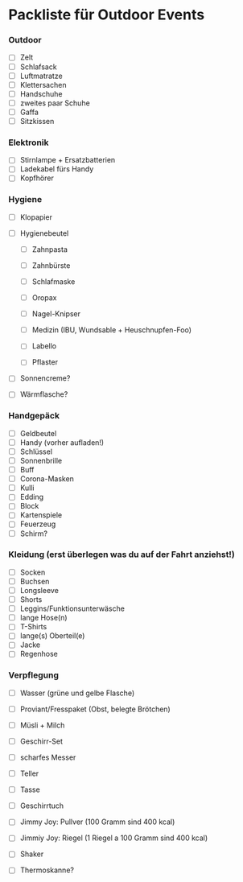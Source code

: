 # Packliste für Outdoor Events

### Outdoor

- [ ] Zelt
- [ ] Schlafsack
- [ ] Luftmatratze
- [ ] Klettersachen
- [ ] Handschuhe
- [ ] zweites paar Schuhe
- [ ] Gaffa
- [ ] Sitzkissen

### Elektronik

- [ ] Stirnlampe + Ersatzbatterien
- [ ] Ladekabel fürs Handy
- [ ] Kopfhörer

### Hygiene

- [ ] Klopapier
- [ ] Hygienebeutel

    - [ ] Zahnpasta
    - [ ] Zahnbürste
    - [ ] Schlafmaske
    - [ ] Oropax
    - [ ] Nagel-Knipser
    - [ ] Medizin (IBU, Wundsable + Heuschnupfen-Foo)

    - [ ] Labello
    - [ ] Pflaster
- [ ] Sonnencreme?
- [ ] Wärmflasche?

### Handgepäck

- [ ] Geldbeutel
- [ ] Handy (vorher aufladen!)
- [ ] Schlüssel
- [ ] Sonnenbrille
- [ ] Buff
- [ ] Corona-Masken
- [ ] Kulli
- [ ] Edding
- [ ] Block
- [ ] Kartenspiele
- [ ] Feuerzeug
- [ ] Schirm?

### Kleidung (erst überlegen was du auf der Fahrt anziehst!)

- [ ] Socken
- [ ] Buchsen
- [ ] Longsleeve
- [ ] Shorts
- [ ] Leggins/Funktionsunterwäsche
- [ ] lange Hose(n)
- [ ] T-Shirts
- [ ] lange(s) Oberteil(e)
- [ ] Jacke
- [ ] Regenhose

### Verpflegung

- [ ] Wasser (grüne und gelbe Flasche)
- [ ] Proviant/Fresspaket (Obst, belegte Brötchen)
- [ ] Müsli + Milch
- [ ] Geschirr-Set
- [ ] scharfes Messer
- [ ] Teller
- [ ] Tasse
- [ ] Geschirrtuch
- [ ] Jimmy Joy: Pullver (100 Gramm sind 400 kcal)
- [ ] Jimmiy Joy: Riegel (1 Riegel a 100 Gramm sind 400 kcal)
- [ ] Shaker
- [ ] Thermoskanne?



